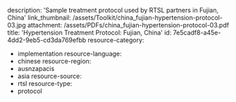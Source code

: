 description: 'Sample treatment protocol used by RTSL partners in Fujian, China'
link_thumbnail: /assets/Toolkit/china_fujian-hypertension-protocol-03.jpg
attachment: /assets/PDFs/china_fujian-hypertension-protocol-03.pdf
title: 'Hypertension Treatment Protocol: Fujian, China'
id: 7e5cadf8-a45e-4dd2-9eb5-cd3da769efbb
resource-category:
  - implementation
resource-language:
  - chinese
resource-region:
  - ausnzapacis
  - asia
resource-source:
  - rtsl
resource-type:
  - protocol
